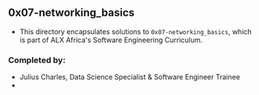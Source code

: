 ## 0x07-networking_basics   
+ This directory encapsulates solutions to `0x07-networking_basics`, which is part of ALX Africa's Software 
  Engineering Curriculum.

### Completed by:
+ Julius Charles, Data Science Specialist & Software Engineer Trainee
+ 
